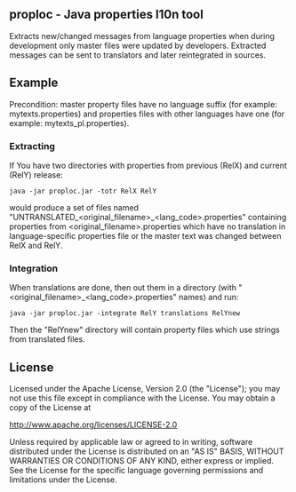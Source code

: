 ## proploc - Java properties l10n tool

Extracts new/changed messages from language properties when during
development only master files were updated by developers. Extracted messages can be sent to
translators and later reintegrated in sources.

## Example
Precondition: master property files have no language suffix (for example: mytexts.properties) 
and properties files with other languages have one (for example: mytexts_pl.properties).

### Extracting
If You have two directories with properties from previous (RelX) and current (RelY) release:

```
java -jar proploc.jar -totr RelX RelY
```

would produce a set of files named "UNTRANSLATED_<original_filename>_<lang_code>.properties" containing properties from <original_filename>.properties which have no translation in language-specific properties file or the master text was changed between RelX and RelY.

### Integration
When translations are done, then out them in a directory (with "<original_filename>_<lang_code>.properties" names) and run:

```
java -jar proploc.jar -integrate RelY translations RelYnew
```

Then the "RelYnew" directory will contain property files which use strings from translated files.  

## License

Licensed under the Apache License, Version 2.0 (the "License");
you may not use this file except in compliance with the License.
You may obtain a copy of the License at

   http://www.apache.org/licenses/LICENSE-2.0

Unless required by applicable law or agreed to in writing, software
distributed under the License is distributed on an "AS IS" BASIS,
WITHOUT WARRANTIES OR CONDITIONS OF ANY KIND, either express or implied.
See the License for the specific language governing permissions and
limitations under the License.
